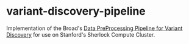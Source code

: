# variant-discovery-pipeline
Implementation of the Broad's [Data PreProcessing Pipeline for Variant Discovery](https://software.broadinstitute.org/gatk/best-practices/workflow?id=11165) for
use on Stanford's Sherlock Compute Cluster. 
